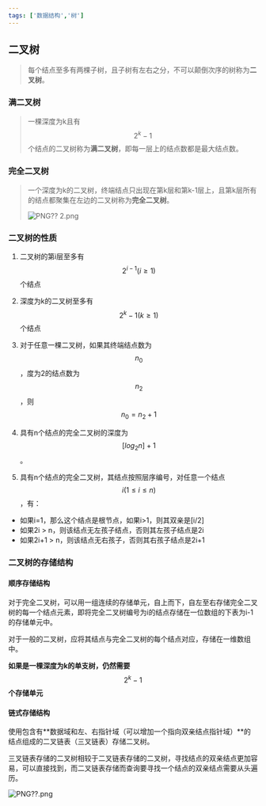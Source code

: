```yaml
---
tags: ['数据结构','树']
---
```


## 二叉树

> 每个结点至多有两棵子树，且子树有左右之分，不可以颠倒次序的树称为**二叉树**。

### 满二叉树

> 一棵深度为k且有 $$2^{k}-1$$ 个结点的二叉树称为**满二叉树**，即每一层上的结点数都是最大结点数。

### 完全二叉树

> 一个深度为k的二叉树，终端结点只出现在第k层和第k-1层上，且第k层所有的结点都聚集在左边的二叉树称为**完全二叉树**。
>
> ![PNG?? 2.png](https://i.loli.net/2020/07/26/lUAKTQwhbxjROCL.png)

### 二叉树的性质

1. 二叉树的第i层至多有 $$2^{i-1}(i \geq 1)$$ 个结点

2. 深度为k的二叉树至多有 $$2^{k}-1(k\geq1)$$ 个结点

3. 对于任意一棵二叉树，如果其终端结点数为 $$n_{0}$$ ，度为2的结点数为 $$n_{2}$$ ，则 $$n_{0}=n_{2}+1$$ 

4. 具有n个结点的完全二叉树的深度为 $$[log_{2}n]+1$$ 。

5. 具有n个结点的完全二叉树，其结点按照层序编号，对任意一个结点 $$i(1 \leq i \leq n)$$ ，有：
- 如果i=1，那么这个结点是根节点，如果i>1，则其双亲是[i/2]
- 如果2i > n，则该结点无左孩子结点，否则其左孩子结点是2i
- 如果2i+1 > n，则该结点无右孩子，否则其右孩子结点是2i+1



### 二叉树的存储结构

#### 顺序存储结构

对于完全二叉树，可以用一组连续的存储单元，自上而下，自左至右存储完全二叉树的每一个结点元素，即将完全二叉树编号为i的结点存储在一位数组的下表为i-1的存储单元中。

对于一般的二叉树，应将其结点与完全二叉树的每个结点对应，存储在一维数组中。

**如果是一棵深度为k的单支树，仍然需要**
 $$ 
2^{k}-1
 $$ 
**个存储单元**



#### 链式存储结构

使用包含有**数据域和左、右指针域（可以增加一个指向双亲结点指针域）**的结点组成的二叉链表（三叉链表）存储二叉树。

三叉链表存储的二叉树相较于二叉链表存储的二叉树，寻找结点的双亲结点更加容易，可以直接找到，而二叉链表存储而查询要寻找一个结点的双亲结点需要从头遍历。

![PNG??.png](https://i.loli.net/2020/07/26/QMr2Gojc4tFbmyv.png)
